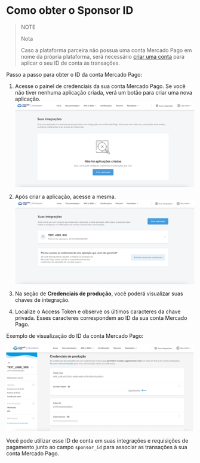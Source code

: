 # Como obter o Sponsor ID

> NOTE
>
> Nota
>
> Caso a plataforma parceira não possua uma conta Mercado Pago em nome da própria plataforma, será necessário [criar uma conta](https://www.mercadopago.com.br/registration-mp?mode=mp) para aplicar o seu ID de conta às transações.

Passo a passo para obter o ID da conta Mercado Pago:

1. Acesse o painel de credenciais da sua conta Mercado Pago. Se você não tiver nenhuma aplicação criada, verá um botão para criar uma nova aplicação.
![Suas integrações](/images/integration-guide-for-partners/partners-guide-1.png)

2. Após criar a aplicação, acesse a mesma.
![Aplicação criada](/images/integration-guide-for-partners/partners-guide-2.png)

3. Na seção de **Credenciais de produção**, você poderá visualizar suas chaves de integração.

4. Localize o Access Token e observe os últimos caracteres da chave privada. Esses caracteres correspondem ao ID da sua conta Mercado Pago.

Exemplo de visualização do ID da conta Mercado Pago:

![ID da conta Mercado Pago](/images/integration-guide-for-partners/partners-guide-3.png)

Você pode utilizar esse ID de conta em suas integrações e requisições de pagamento junto ao campo `sponsor_id` para associar as transações à sua conta Mercado Pago.